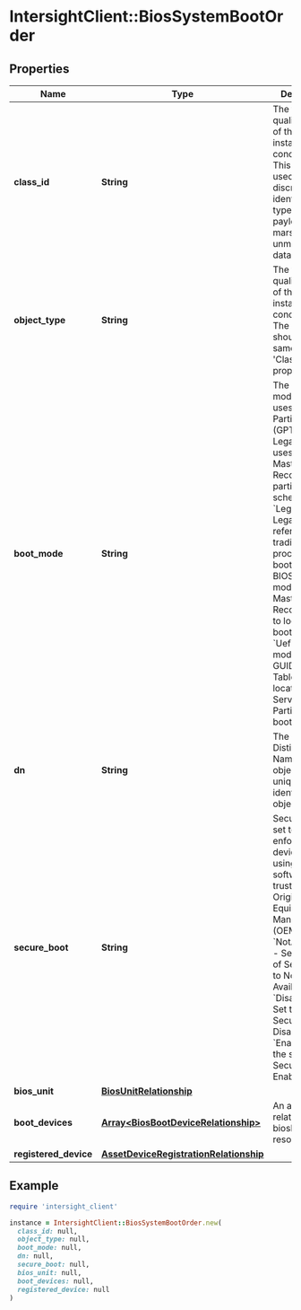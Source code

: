 # IntersightClient::BiosSystemBootOrder

## Properties

| Name | Type | Description | Notes |
| ---- | ---- | ----------- | ----- |
| **class_id** | **String** | The fully-qualified name of the instantiated, concrete type. This property is used as a discriminator to identify the type of the payload when marshaling and unmarshaling data. | [default to &#39;bios.SystemBootOrder&#39;] |
| **object_type** | **String** | The fully-qualified name of the instantiated, concrete type. The value should be the same as the &#39;ClassId&#39; property. | [default to &#39;bios.SystemBootOrder&#39;] |
| **boot_mode** | **String** | The BIOS boot mode. UEFI uses the GUID Partition Table (GPT) whereas Legacy mode uses the Master Boot Record (MBR) partitioning scheme. * &#x60;Legacy&#x60; - Legacy mode refers to the traditional process of booting from BIOS. Legacy mode uses the Master Boot Record (MBR) to locate the bootloader. * &#x60;Uefi&#x60; - UEFI mode uses the GUID Partition Table (GPT) to locate EFI Service Partitions to boot from. | [optional][readonly][default to &#39;Legacy&#39;] |
| **dn** | **String** | The Distinguished Name for this object, used to uniquely identify this object. | [optional][readonly] |
| **secure_boot** | **String** | Secure boot if set to enabled, enforces that device boots using only software that is trusted by the Original Equipment Manufacturer (OEM). * &#x60;NotAvailable&#x60; - Set the state of Secure Boot to Not Available. * &#x60;Disabled&#x60; - Set the state of Secure Boot to Disabled. * &#x60;Enabled&#x60; - Set the state of Secure Boot to Enabled. | [optional][readonly][default to &#39;NotAvailable&#39;] |
| **bios_unit** | [**BiosUnitRelationship**](BiosUnitRelationship.md) |  | [optional] |
| **boot_devices** | [**Array&lt;BiosBootDeviceRelationship&gt;**](BiosBootDeviceRelationship.md) | An array of relationships to biosBootDevice resources. | [optional][readonly] |
| **registered_device** | [**AssetDeviceRegistrationRelationship**](AssetDeviceRegistrationRelationship.md) |  | [optional] |

## Example

```ruby
require 'intersight_client'

instance = IntersightClient::BiosSystemBootOrder.new(
  class_id: null,
  object_type: null,
  boot_mode: null,
  dn: null,
  secure_boot: null,
  bios_unit: null,
  boot_devices: null,
  registered_device: null
)
```


